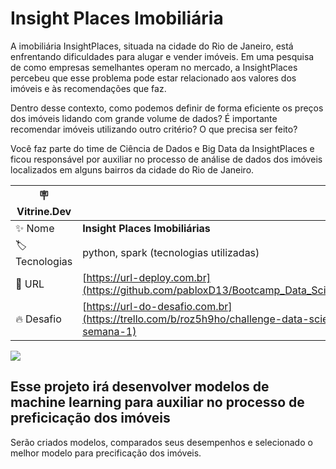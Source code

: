 # Insight Places Imobiliária

A imobiliária InsightPlaces, situada na cidade do Rio de Janeiro, está enfrentando dificuldades para alugar e vender imóveis. Em uma pesquisa de como empresas semelhantes operam no mercado, a InsightPlaces percebeu que esse problema pode estar relacionado aos valores dos imóveis e às recomendações que faz.

Dentro desse contexto, como podemos definir de forma eficiente os preços dos imóveis lidando com grande volume de dados? É importante recomendar imóveis utilizando outro critério? O que precisa ser feito?

Você faz parte do time de Ciência de Dados e Big Data da InsightPlaces e ficou responsável por auxiliar no processo de análise de dados dos imóveis localizados em alguns bairros da cidade do Rio de Janeiro.

| :placard: Vitrine.Dev |     |
| -------------  | --- |
| :sparkles: Nome        | **Insight Places Imobiliárias**
| :label: Tecnologias | python, spark (tecnologias utilizadas)
| :rocket: URL         | [https://url-deploy.com.br](https://github.com/pabloxD13/Bootcamp_Data_Science_Alura_2)
| :fire: Desafio     | [https://url-do-desafio.com.br](https://trello.com/b/roz5h9ho/challenge-data-science-semana-1)

<!-- Inserir imagem com a #vitrinedev ao final do link -->
![](https://trello-backgrounds.s3.amazonaws.com/6303bef9dc5a376c5fcf8b57/1280x720/cc08824c4298317c2b582fe4445a729a/IP2.png#vitrinedev)

## Esse projeto irá desenvolver modelos de machine learning para auxiliar no processo de preficicação dos imóveis

Serão criados modelos, comparados seus desempenhos e selecionado o melhor modelo para precificação dos imóveis.
